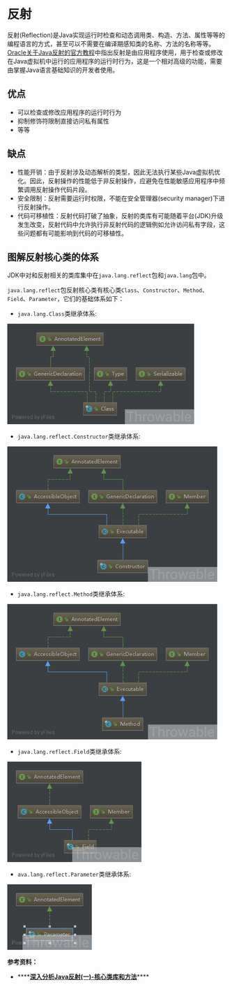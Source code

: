 # 反射

反射\(Reflection\)是Java实现运行时检查和动态调用类、构造、方法、属性等等的编程语言的方式，甚至可以不需要在编译期感知类的名称、方法的名称等等。[Oracle关于Java反射的官方教程](https://docs.oracle.com/javase/tutorial/reflect/index.html)中指出反射是由应用程序使用，用于检查或修改在Java虚拟机中运行的应用程序的运行时行为，这是一个相对高级的功能，需要由掌握Java语言基础知识的开发者使用。

## 优点

* 可以检查或修改应用程序的运行时行为
* 抑制修饰符限制直接访问私有属性
* 等等

## 缺点

* 性能开销：由于反射涉及动态解析的类型，因此无法执行某些Java虚拟机优化。因此，反射操作的性能低于非反射操作，应避免在性能敏感应用程序中频繁调用反射操作代码片段。
* 安全限制：反射需要运行时权限，不能在安全管理器\(security manager\)下进行反射操作。
* 代码可移植性：反射代码打破了抽象，反射的类库有可能随着平台\(JDK\)升级发生改变，反射代码中允许执行非反射代码的逻辑例如允许访问私有字段，这些问题都有可能影响到代码的可移植性。

## 图解反射核心类的体系

JDK中对和反射相关的类库集中在`java.lang.reflect`包和`java.lang`包中。

`java.lang.reflect`包反射核心类有核心类`Class`、`Constructor`、`Method`、`Field`、`Parameter`，它们的基础体系如下：

* `java.lang.Class`类继承体系:

![](../../.gitbook/assets/image%20%2863%29.png)

* `java.lang.reflect.Constructor`类继承体系:

![](../../.gitbook/assets/image%20%2859%29.png)

* `java.lang.reflect.Method`类继承体系:

![](../../.gitbook/assets/image%20%2861%29.png)

* `java.lang.reflect.Field`类继承体系:

![](../../.gitbook/assets/image%20%2864%29.png)

* `ava.lang.reflect.Parameter`类继承体系:

![](../../.gitbook/assets/image%20%2870%29.png)







**参考资料：**

* \*\*\*\*[**深入分析Java反射\(一\)-核心类库和方法**](https://www.cnblogs.com/throwable/p/12272229.html)\*\*\*\*

